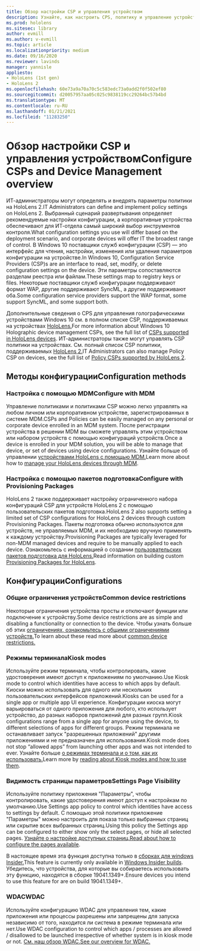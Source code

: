 ```yaml
---
title: Обзор настройки CSP и управления устройством
description: Узнайте, как настроить CPS, политику и управление устройствами с помощью управления мобильными устройствами и пакетов подготовка.
ms.prod: hololens
ms.sitesec: library
author: evmill
ms.author: v-evmill
ms.topic: article
ms.localizationpriority: medium
ms.date: 09/16/2020
ms.reviewer: lavinds
manager: yannisle
appliesto:
- HoloLens (1st gen)
- HoloLens 2
ms.openlocfilehash: 60e73a9a70a70c5c583edc73a0add2f0f502ef80
ms.sourcegitcommit: d20057957aa05c025c9838119cc29264bc57b4bd
ms.translationtype: MT
ms.contentlocale: ru-RU
ms.lasthandoff: 01/21/2021
ms.locfileid: "11283250"
---
```

# <span data-ttu-id="36fc1-103">Обзор настройки CSP и управления устройством</span><span class="sxs-lookup"><span data-stu-id="36fc1-103">Configure CSPs and Device Management overview</span></span>

<span data-ttu-id="36fc1-104">ИТ-администраторы могут определять и внедрять параметры политики на HoloLens 2.</span><span class="sxs-lookup"><span data-stu-id="36fc1-104">IT Administrators can define and implement policy settings on HoloLens 2.</span></span> <span data-ttu-id="36fc1-105">Выбранный сценарий развертывания определяет рекомендуемые настройки конфигурации, а корпоративные устройства обеспечивают для ИТ-отдела самый широкий выбор инструментов контроля.</span><span class="sxs-lookup"><span data-stu-id="36fc1-105">What configuration settings you use will differ based on the deployment scenario, and corporate devices will offer IT the broadest range of control.</span></span> <span data-ttu-id="36fc1-106">В Windows 10 поставщики служб конфигурации (CSP) — это интерфейс для чтения, настройки, изменения или удаления параметров конфигурации на устройстве.</span><span class="sxs-lookup"><span data-stu-id="36fc1-106">In Windows 10, Configuration Service Providers (CSP)s are an interface to read, set, modify, or delete configuration settings on the device.</span></span> <span data-ttu-id="36fc1-107">Эти параметры сопоставляются разделам реестра или файлам.</span><span class="sxs-lookup"><span data-stu-id="36fc1-107">These settings map to registry keys or files.</span></span> <span data-ttu-id="36fc1-108">Некоторые поставщики служб конфигурации поддерживают формат WAP, другие поддерживают SyncML, а другие поддерживают оба.</span><span class="sxs-lookup"><span data-stu-id="36fc1-108">Some configuration service providers support the WAP format, some support SyncML, and some support both.</span></span>

<span data-ttu-id="36fc1-109">Дополнительные сведения о CPS для управления голографическими устройствами Windows 10 см. в полном списке CSP, поддерживаемых на устройствах [HoloLens.](https://docs.microsoft.com/windows/client-management/mdm/configuration-service-provider-reference#hololens)</span><span class="sxs-lookup"><span data-stu-id="36fc1-109">For more information about Windows 10 Holographic device management CSPs, see the full list of [CSPs supported in HoloLens devices](https://docs.microsoft.com/windows/client-management/mdm/configuration-service-provider-reference#hololens).</span></span>
<span data-ttu-id="36fc1-110">ИТ-администраторы также могут управлять CSP политики на устройствах. См. полный список CSP политики, поддерживаемых [HoloLens 2.](https://docs.microsoft.com/windows/client-management/mdm/policy-csps-supported-by-hololens2)</span><span class="sxs-lookup"><span data-stu-id="36fc1-110">IT Administrators can also manage Policy CSP on devices, see the full list of [Policy CSPs supported by HoloLens 2](https://docs.microsoft.com/windows/client-management/mdm/policy-csps-supported-by-hololens2).</span></span>

## <span data-ttu-id="36fc1-111">Методы конфигурации</span><span class="sxs-lookup"><span data-stu-id="36fc1-111">Configuration methods</span></span>

### <span data-ttu-id="36fc1-112">Настройка с помощью MDM</span><span class="sxs-lookup"><span data-stu-id="36fc1-112">Configure with MDM</span></span>

<span data-ttu-id="36fc1-113">Управление политиками и политиками CSP можно легко управлять на любом личном или корпоративном устройстве, зарегистрированных в системе MDM.</span><span class="sxs-lookup"><span data-stu-id="36fc1-113">CSPs and Policies can be easily managed on any personal or corporate device enrolled in an MDM system.</span></span> <span data-ttu-id="36fc1-114">После регистрации устройства в решении MDM вы сможете управлять этим устройством или набором устройств с помощью конфигураций устройств.</span><span class="sxs-lookup"><span data-stu-id="36fc1-114">Once a device is enrolled in your MDM solution, you will be able to manage that device, or set of devices using device configurations.</span></span> <span data-ttu-id="36fc1-115">Узнайте больше об управлении [устройствами HoloLens с помощью MDM.](hololens-mdm-configure.md)</span><span class="sxs-lookup"><span data-stu-id="36fc1-115">Learn more about how to [manage your HoloLens devices through MDM](hololens-mdm-configure.md).</span></span>

### <span data-ttu-id="36fc1-116">Настройка с помощью пакетов подготовка</span><span class="sxs-lookup"><span data-stu-id="36fc1-116">Configure with Provisioning Packages</span></span>

<span data-ttu-id="36fc1-117">HoloLens 2 также поддерживает настройку ограниченного набора конфигураций CSP для устройств HoloLens 2 с помощью пользовательских пакетов подготовка.</span><span class="sxs-lookup"><span data-stu-id="36fc1-117">HoloLens 2 also supports setting a limited set of CSP configurations for HoloLens 2 devices through custom Provisioning Packages.</span></span> <span data-ttu-id="36fc1-118">Пакеты подготовка обычно используются для устройств, не управляемых MDM, и их необходимо вручную применять к каждому устройству.</span><span class="sxs-lookup"><span data-stu-id="36fc1-118">Provisioning Packages are typically leveraged for non-MDM managed devices and require to be manually applied to each device.</span></span> <span data-ttu-id="36fc1-119">Ознакомьтесь с информацией о создании [пользовательских пакетов подготовка для HoloLens.](https://docs.microsoft.com/hololens/hololens-provisioning)</span><span class="sxs-lookup"><span data-stu-id="36fc1-119">Read information on building custom [Provisioning Packages for HoloLens](https://docs.microsoft.com/hololens/hololens-provisioning).</span></span>

## <span data-ttu-id="36fc1-120">Конфигурации</span><span class="sxs-lookup"><span data-stu-id="36fc1-120">Configurations</span></span>

### <span data-ttu-id="36fc1-121">Общие ограничения устройств</span><span class="sxs-lookup"><span data-stu-id="36fc1-121">Common device restrictions</span></span>

<span data-ttu-id="36fc1-122">Некоторые ограничения устройства просты и отключают функции или подключение к устройству.</span><span class="sxs-lookup"><span data-stu-id="36fc1-122">Some device restrictions are as simple and disabling a functionality or connection to the device.</span></span> <span data-ttu-id="36fc1-123">Чтобы узнать больше об этих [ограничениях, ознакомьтесь с общими ограничениями устройств.](hololens-common-device-restrictions.md)</span><span class="sxs-lookup"><span data-stu-id="36fc1-123">To learn about these read more about [common device restrictions.](hololens-common-device-restrictions.md)</span></span>

### <span data-ttu-id="36fc1-124">Режимы терминала</span><span class="sxs-lookup"><span data-stu-id="36fc1-124">Kiosk modes</span></span>

<span data-ttu-id="36fc1-125">Используйте режим терминала, чтобы контролировать, какие удостоверения имеют доступ к приложениям по умолчанию.</span><span class="sxs-lookup"><span data-stu-id="36fc1-125">Use Kiosk mode to control which identities have access to which apps by default.</span></span> <span data-ttu-id="36fc1-126">Киоски можно использовать для одного или нескольких пользовательских интерфейсов приложений.</span><span class="sxs-lookup"><span data-stu-id="36fc1-126">Kiosks can be used for a single app or multiple app UI experience.</span></span> <span data-ttu-id="36fc1-127">Конфигурации киоска могут варьироваться от одного приложения для любого, кто использует устройство, до разных наборов приложений для разных групп.</span><span class="sxs-lookup"><span data-stu-id="36fc1-127">Kiosk configurations range from a single app for anyone using the device, to different selections of apps for different groups.</span></span> <span data-ttu-id="36fc1-128">Режим терминала не останавливает запуск "разрешенных приложений" другими приложениями и не предназначен для использования.</span><span class="sxs-lookup"><span data-stu-id="36fc1-128">Kiosk mode does not stop “allowed apps” from launching other apps and was not intended to ever.</span></span> <span data-ttu-id="36fc1-129">Узнайте больше [о режимах терминала и о том, как их использовать.](hololens-kiosk.md)</span><span class="sxs-lookup"><span data-stu-id="36fc1-129">Learn more by [reading about Kiosk modes and how to use them](hololens-kiosk.md).</span></span>

### <span data-ttu-id="36fc1-130">Видимость страницы параметров</span><span class="sxs-lookup"><span data-stu-id="36fc1-130">Settings Page Visibility</span></span>

<span data-ttu-id="36fc1-131">Используйте политику приложения "Параметры", чтобы контролировать, какие удостоверения имеют доступ к настройкам по умолчанию.</span><span class="sxs-lookup"><span data-stu-id="36fc1-131">Use Settings app policy to control which identities have access to settings by default.</span></span> <span data-ttu-id="36fc1-132">С помощью этой политики приложение "Параметры" можно настроить для показа только выбранных страниц или скрытие всех выбранных страниц.</span><span class="sxs-lookup"><span data-stu-id="36fc1-132">Using this policy the Settings app can be configured to either show only the select pages, or hide all selected pages.</span></span> <span data-ttu-id="36fc1-133">[Узнайте о настройке доступных страниц.](settings-uri-list.md)</span><span class="sxs-lookup"><span data-stu-id="36fc1-133">[Read about how to configure the pages available](settings-uri-list.md).</span></span>

<span data-ttu-id="36fc1-134">В настоящее время эта функция доступна только в [сборках для windows Insider.](hololens-insider.md)</span><span class="sxs-lookup"><span data-stu-id="36fc1-134">This feature is currently only available in [Windows Insider builds](hololens-insider.md).</span></span> <span data-ttu-id="36fc1-135">Убедитесь, что устройства, для которые вы собираетесь использовать эту функцию, находятся в сборке 19041.1349+.</span><span class="sxs-lookup"><span data-stu-id="36fc1-135">Ensure devices you intend to use this feature for are on build 19041.1349+.</span></span>

### <span data-ttu-id="36fc1-136">WDAC</span><span class="sxs-lookup"><span data-stu-id="36fc1-136">WDAC</span></span>

<span data-ttu-id="36fc1-137">Используйте конфигурацию WDAC для управления тем, какие приложения или процессы разрешены или запрещены для запуска независимо от того, находится ли система в режиме терминала или нет.</span><span class="sxs-lookup"><span data-stu-id="36fc1-137">Use WDAC configuration to control which apps / processes are allowed / disallowed to be launched irrespective of whether system is in kiosk mode or not.</span></span>
[<span data-ttu-id="36fc1-138">См. наш обзор WDAC.</span><span class="sxs-lookup"><span data-stu-id="36fc1-138">See our overview for WDAC.</span></span>](windows-defender-application-control-wdac.md)
